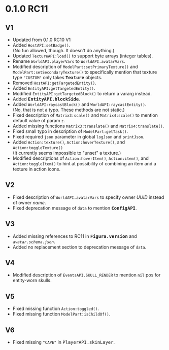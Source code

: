 # 0.1.0 RC11 #

V1
--------------------------------------------------
* Updated from 0.1.0 RC10 V1
* Added `HostAPI:setBadge()`.  
  (No fun allowed, though. It doesn't do anything.)
* Updated `TextureAPI:load()` to support byte arrays (integer tables).
* Rename `WorldAPI.playerVars` to `WorldAPI.avatarVars`.
* Modified description of `ModelPart:setPrimaryTexture()` and `ModelPart:setSecondaryTexture()` to
    specifically mention that texture type `"CUSTOM"` only takes <kbd>**Texture**</kbd> objects.
* Removed `HostAPI:getTargetedEntity()`.
* Added `EntityAPI:getTargetedEntity()`.
* Modified `EntityAPI:getTargetedBlock()` to return a vararg instead.
* Added <kbd>**EntityAPI.blockSide**</kbd>.
* Added `WorldAPI:raycastBlock()` and `WorldAPI:raycastEntity()`.  
  (No, that is not a typo. These methods are not static.)
* Fixed description of `Matrix3:scale()` and `Matrix4:scale()` to mention default value of param
  `z`.
* Added missing functions `Matrix3:translate()` and `Matrix4:translate()`.
* Fixed small typo in description of `ModelPart:getTask()`.
* Fixed required `json` parameter in global `logJson` and `printJson`.
* Added `Action:texture()`, `Action:hoverTexture()`, and `Action:toggleTexture()`  
  (It currently seems impossible to "unset" a texture.)
* Modified descriptions of `Action:hoverItem()`, `Action:item()`, and `Action:toggleItem()` to
  hint at possibility of combining an item and a texture in action icons.

V2
--------------------------------------------------
* Fixed description of `WorldAPI.avatarVars` to specify owner *UUID* instead of owner *name*.
* Fixed deprecation message of `data` to mention <kbd>**ConfigAPI**</kbd>.

V3
--------------------------------------------------
* Added missing references to RC11 in <kbd>**Figura.version**</kbd> and *`avatar.schema.json`*.
* Added no replacement section to deprecation message of `data`.

V4
--------------------------------------------------
* Modified description of `EventsAPI.SKULL_RENDER` to mention `nil` pos for entity-worn skulls.

V5
--------------------------------------------------
* Fixed missing function `Action:toggled()`.
* Fixed missing function `ModelPart:isChildOf()`.

V6
--------------------------------------------------
* Fixed missing `"CAPE"` in <kbd>PlayerAPI.skinLayer</kbd>.
